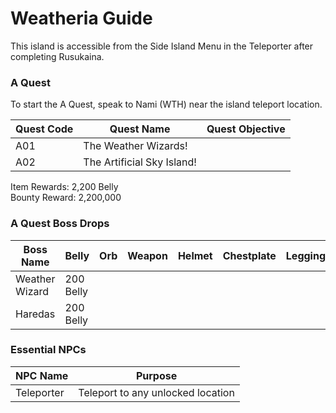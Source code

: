 # Weatheria Guide

This island is accessible from the Side Island Menu in the Teleporter after completing Rusukaina.

### A Quest

To start the A Quest, speak to Nami (WTH) near the island teleport location.

| Quest Code| Quest Name                | Quest Objective|
|-----------|-----------                |-----------|
| A01       | The Weather Wizards!      ||
| A02       | The Artificial Sky Island!||

Item Rewards: 2,200 Belly<br>
Bounty Reward: 2,200,000

### A Quest Boss Drops

| Boss Name     | Belly      | Orb       | Weapon    | Helmet    | Chestplate | Leggings  | Boots     | Other     |
|-----------    |----------- |-----------|-----------|-----------|----------- |-----------|-----------|-----------|
| Weather Wizard| 200 Belly  |           |           |           |            |           |           |           |
| Haredas       | 200 Belly  |           |           |           |            |           |           |           |

### Essential NPCs

| NPC Name              | Purpose                                   |
|-------------          |-----------                                |
| Teleporter            | Teleport to any unlocked location         |
